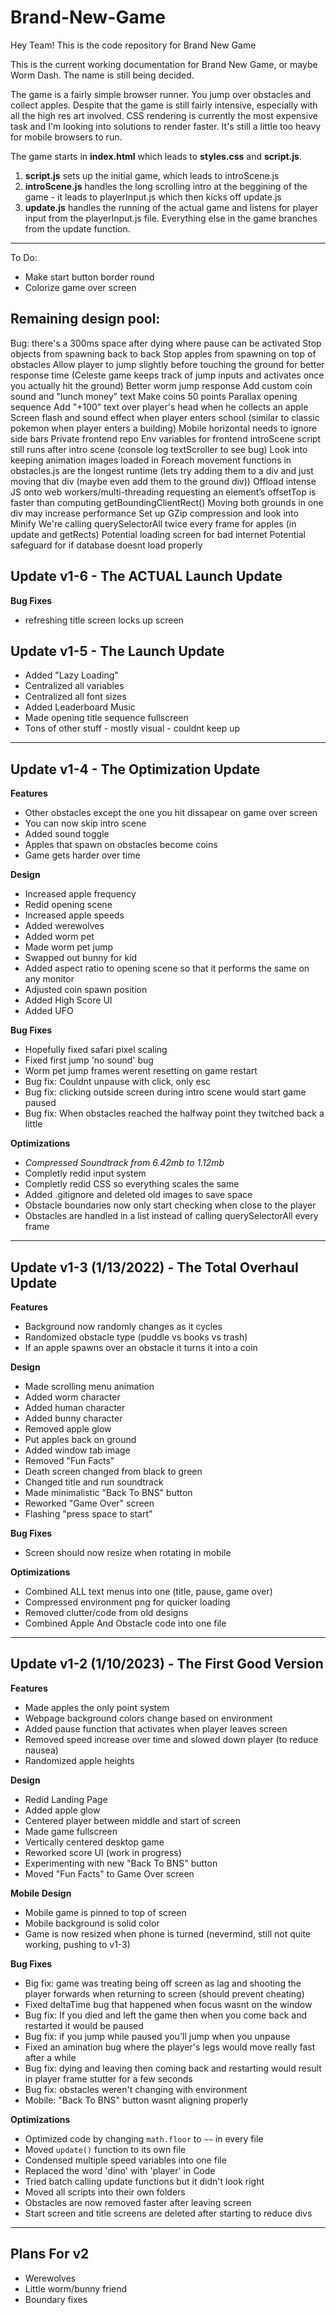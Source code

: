 ﻿# Brand-New-Game
Hey Team! This is the code repository for Brand New Game

This is the current working documentation for Brand New Game, or maybe Worm Dash. The name is still being decided.

The game is a fairly simple browser runner. You jump over obstacles and collect apples. Despite that the game is still fairly intensive, especially with all the high res art involved. CSS rendering is currently the most expensive task and I'm looking into solutions to render faster. It's still a little too heavy for mobile browsers to run.

The game starts in **index.html** which leads to **styles.css** and **script.js**.

1. **script.js** sets up the initial game, which leads to introScene.js 
2. **introScene.js** handles the long scrolling intro at the beggining of the game - it leads to playerInput.js which then kicks off update.js
3. **update.js** handles the running of the actual game and listens for player input from the playerInput.js file. Everything else in the game branches from the update function.

---

To Do:
- Make start button border round
- Colorize game over screen 

## Remaining design pool:
Bug: there's a 300ms space after dying where pause can be activated
Stop objects from spawning back to back
Stop apples from spawning on top of obstacles
Allow player to jump slightly before touching the ground for better response time (Celeste game keeps track of jump inputs and activates once you actually hit the ground)
Better worm jump response
Add custom coin sound and "lunch money" text
Make coins 50 points
Parallax opening sequence
Add "+100" text over player's head when he collects an apple
Screen flash and sound effect when player enters school (similar to classic pokemon when player enters a building)
Mobile horizontal needs to ignore side bars
Private frontend repo
Env variables for frontend
introScene script still runs after intro scene (console log textScroller to see bug)
Look into keeping animation images loaded in 
Foreach movement functions in obstacles.js are the longest runtime (lets try adding them to a div and just moving that div (maybe even add them to the ground div))
Offload intense JS onto web workers/multi-threading
requesting an element’s offsetTop is faster than computing getBoundingClientRect()
Moving both grounds in one div may increase performance
Set up GZip compression and look into Minify
We're calling querySelectorAll twice every frame for apples (in update and getRects)
Potential loading screen for bad internet
Potential safeguard for if database doesnt load properly


## Update v1-6 - The ACTUAL Launch Update
**Bug Fixes**
- refreshing title screen locks up screen

## Update v1-5 - The Launch Update
- Added "Lazy Loading"
- Centralized all variables
- Centralized all font sizes
- Added Leaderboard Music
- Made opening title sequence fullscreen
- Tons of other stuff - mostly visual - couldnt keep up

---

## Update v1-4 - The Optimization Update
**Features**
- Other obstacles except the one you hit dissapear on game over screen
- You can now skip intro scene
- Added sound toggle
- Apples that spawn on obstacles become coins
- Game gets harder over time

**Design**
- Increased apple frequency
- Redid opening scene
- Increased apple speeds
- Added werewolves
- Added worm pet
- Made worm pet jump
- Swapped out bunny for kid
- Added aspect ratio to opening scene so that it performs the same on any monitor
- Adjusted coin spawn position
- Added High Score UI
- Added UFO

**Bug Fixes**
- Hopefully fixed safari pixel scaling
- Fixed first jump 'no sound' bug
- Worm pet jump frames werent resetting on game restart
- Bug fix: Couldnt unpause with click, only esc
- Bug fix: clicking outside screen during intro scene would start game paused
- Bug fix: When obstacles reached the halfway point they twitched back a little

**Optimizations**
- *Compressed Soundtrack from 6.42mb to 1.12mb*
- Completly redid input system
- Completly redid CSS so everything scales the same 
- Added .gitignore and deleted old images to save space
- Obstacle boundaries now only start checking when close to the player
- Obstacles are handled in a list instead of calling querySelectorAll every frame

---

## Update v1-3 (1/13/2022) - The Total Overhaul Update
**Features**
- Background now randomly changes as it cycles
- Randomized obstacle type (puddle vs books vs trash)
- If an apple spawns over an obstacle it turns it into a coin

**Design**
- Made scrolling menu animation
- Added worm character
- Added human character
- Added bunny character
- Removed apple glow
- Put apples back on ground
- Added window tab image
- Removed "Fun Facts"
- Death screen changed from black to green
- Changed title and run soundtrack
- Made minimalistic "Back To BNS" button
- Reworked "Game Over" screen
- Flashing "press space to start"

**Bug Fixes**
- Screen should now resize when rotating in mobile

**Optimizations**
- Combined ALL text menus into one (title, pause, game over)
- Compressed environment png for quicker loading
- Removed clutter/code from old designs
- Combined Apple And Obstacle code into one file

---

## Update v1-2 (1/10/2023) - The First Good Version
**Features**
- Made apples the only point system
- Webpage background colors change based on environment
- Added pause function that activates when player leaves screen
- Removed speed increase over time and slowed down player (to reduce nausea)
- Randomized apple heights

**Design**
- Redid Landing Page
- Added apple glow
- Centered player between middle and start of screen
- Made game fullscreen
- Vertically centered desktop game
- Reworked score UI (work in progress)
- Experimenting with new "Back To BNS" button
- Moved "Fun Facts" to Game Over screen

**Mobile Design**
- Mobile game is pinned to top of screen
- Mobile background is solid color
- Game is now resized when phone is turned (nevermind, still not quite working, pushing to v1-3)

**Bug Fixes**
- Big fix: game was treating being off screen as lag and shooting the player forwards when returning to screen (should prevent cheating)
- Fixed deltaTime bug that happened when focus wasnt on the window
- Bug fix: If you died and left the game then when you come back and restarted it would be paused
- Bug fix: if you jump while paused you'll jump when you unpause
- Fixed an amination bug where the player's legs would move really fast after a while
- Bug fix: dying and leaving then coming back and restarting would result in player frame stutter for a few seconds
- Bug fix: obstacles weren't changing with environment
- Mobile: "Back To BNS" button wasnt aligning properly

**Optimizations**
- Optimized code by changing `math.floor` to `~~` in every file
- Moved `update()` function to its own file 
- Condensed multiple speed variables into one file
- Replaced the word 'dino' with 'player' in Code
- Tried batch calling update functions but it didn't look right
- Moved all scripts into their own folders
- Obstacles are now removed faster after leaving screen
- Start screen and title screens are deleted after starting to reduce divs

---

## Plans For v2

- Werewolves
- Little worm/bunny friend
- Boundary fixes 
